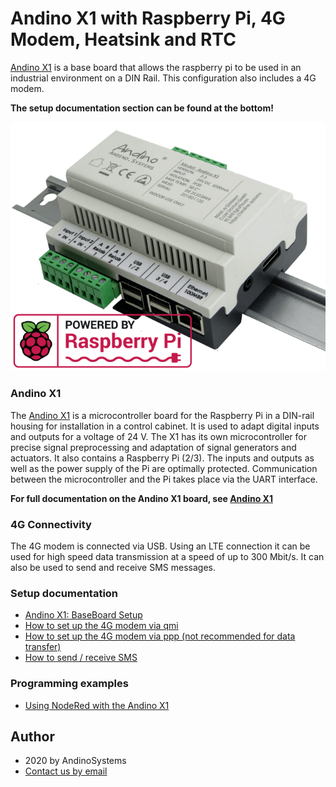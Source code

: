 Andino X1 with Raspberry Pi, 4G Modem, Heatsink and RTC
======

[Andino X1][1] is a base board that allows the raspberry pi to be used in an industrial environment on a DIN Rail. This configuration also includes a 4G modem.

**The setup documentation section can be found at the bottom!**

![Andino X1 - Raspberry Pi on DIN Rail](Andino-X1-Raspberry-Pi-in-der-industrie.png)  

### Andino X1
The [Andino X1][1] is a microcontroller board for the Raspberry Pi in a DIN-rail housing for installation in a control cabinet. It is used to adapt digital inputs and outputs for a voltage of 24 V. The X1 has its own microcontroller for precise signal preprocessing and adaptation of signal generators and actuators. It also contains a Raspberry Pi (2/3). The inputs and outputs as well as the power supply of the Pi are optimally protected. Communication between the microcontroller and the Pi takes place via the UART interface.

**For full documentation on the Andino X1 board, see [Andino X1](../../)**

### 4G Connectivity
The 4G modem is connected via USB. Using an LTE connection it can be used for high speed data transmission at a speed of up to 300 Mbit/s. It can also be used to send and receive SMS messages.

### Setup documentation

- [Andino X1: BaseBoard Setup](../../BaseBoard)
- [How to set up the 4G modem via qmi](../../../Andino-Common/Extensions/4G-Modem-SIM7600/qmi)
- [How to set up the 4G modem via ppp (not recommended for data transfer)](../../../Andino-Common/Extensions/4G-Modem-SIM7600/ppp)
- [How to send / receive SMS](../../../Andino-Common/Extensions/4G-Modem-SIM7600/sms)

### Programming examples

- [Using NodeRed with the Andino X1](../../../Andino-Common/src/NodeRed) 


Author
-----

* 2020 by AndinoSystems
* [Contact us by email](mailto:info@andino.systems)

[1]:https://andino.systems/andino-x1/

